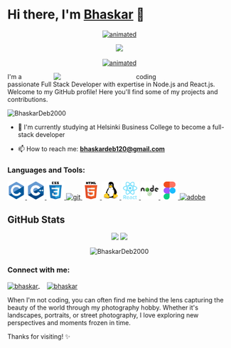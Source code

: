 # Hi there, I'm [Bhaskar](https://bhaskardeb2000.github.io/) 👋

<p align="center">
  <a href="https://github.com/404">
    <img src="https://user-images.githubusercontent.com/73097560/115834477-dbab4500-a447-11eb-908a-139a6edaec5c.gif" alt="animated" />
  </a>
</p>

<p align="center">
  <a href="https://github.com/BhaskarDeb2000/readme-typing-svg">
    <img src="https://readme-typing-svg.demolab.com/?lines=Full-Stack%20Developer;Team%20Player%20;Attention%20to%20Detail;Adaptable%20and%20Resourceful;Always%20learning%20new%20Stuffs&font=Fira%20Code&center=true&width=440&height=45&color=1BFFDF&vCenter=true&pause=1000&size=25" />
  </a>
</p>

<p align="center">
  <a href="https://github.com/404">
    <img src="https://user-images.githubusercontent.com/73097560/115834477-dbab4500-a447-11eb-908a-139a6edaec5c.gif" alt="animated" />
  </a>
</p>

<p align="center">
  <img align="right" alt="coding" width="400" src="https://miro.medium.com/max/1360/0*7Q3yvSIv_t0ioJ-Z.gif" />
</p>

I'm a passionate Full Stack Developer with expertise in Node.js and React.js. Welcome to my GitHub profile! Here you'll find some of my projects and contributions.

<p align="left">
  <img src="https://komarev.com/ghpvc/?username=BhaskarDeb2000&label=Profile%20views&color=0e75b6&style=flat" alt="BhaskarDeb2000" />
</p>

- 🌱 I'm currently studying at Helsinki Business College to become a full-stack developer

- 📫 How to reach me: **[bhaskardeb120@gmail.com](mailto:bhaskardeb120@gmail.com)**

<h3 align="left">Languages and Tools:</h3>
<p align="left">
  <a href="https://www.cprogramming.com/" rel="noreferrer">
    <img src="https://raw.githubusercontent.com/devicons/devicon/master/icons/c/c-original.svg" alt="c" width="40" height="40"/>
  </a>
  <a href="https://www.w3schools.com/cpp/" target="_blank" rel="noreferrer">
    <img src="https://raw.githubusercontent.com/devicons/devicon/master/icons/cplusplus/cplusplus-original.svg" alt="cplusplus" width="40" height="40"/>
  </a>
  <a href="https://www.w3schools.com/css/" rel="noreferrer">
    <img src="https://raw.githubusercontent.com/devicons/devicon/master/icons/css3/css3-original-wordmark.svg" alt="css3" width="40" height="40"/>
  </a>
  <a href="https://git-scm.com/" rel="noreferrer">
    <img src="https://www.vectorlogo.zone/logos/git-scm/git-scm-icon.svg" alt="git" width="40" height="40"/>
  </a>
  <a href="https://www.w3.org/html/" rel="noreferrer">
    <img src="https://raw.githubusercontent.com/devicons/devicon/master/icons/html5/html5-original-wordmark.svg" alt="html5" width="40" height="40"/>
  </a>
  <a href="https://www.linux.org/" rel="noreferrer">
    <img src="https://raw.githubusercontent.com/devicons/devicon/master/icons/linux/linux-original.svg" alt="linux" width="40" height="40"/>
  </a>
  <a href="https://reactjs.org/" target="_blank" rel="noreferrer">
    <img src="https://raw.githubusercontent.com/devicons/devicon/master/icons/react/react-original-wordmark.svg" alt="react" width="40" height="40"/>
  </a>
  <a href="https://nodejs.org/" target="_blank" rel="noreferrer">
    <img src="https://raw.githubusercontent.com/devicons/devicon/master/icons/nodejs/nodejs-original-wordmark.svg" alt="nodejs" width="40" height="40"/>
  </a>
  <a href="https://www.figma.com/" target="_blank" rel="noreferrer">
    <img src="https://raw.githubusercontent.com/devicons/devicon/master/icons/figma/figma-original.svg" alt="figma" width="40" height="40"/>
  </a>
  <a href="https://www.adobe.com/" target="_blank" rel="noreferrer">
    <img src="https://upload.wikimedia.org/wikipedia/commons/thumb/c/c2/Adobe_XD_CC_icon.svg/512px-Adobe_XD_CC_icon.svg.png" alt="adobe" width="40" height="40"/>
  </a>
</p>

<h2>GitHub Stats</h2>
<p align="center">
  <img height="180em" src="https://github-readme-stats.vercel.app/api?username=BhaskarDeb2000&show_icons=true&theme=radical&card_width=320" />
  <img height="180em" src="https://github-readme-stats.vercel.app/api/top-langs/?username=BhaskarDeb2000&layout=compact&langs_count=8&theme=radical" />
</p>

<p align="center">
  <img src="https://github-readme-streak-stats.herokuapp.com/?user=BhaskarDeb2000&theme=radical" alt="BhaskarDeb2000" />
</p>

<h3 align="left">Connect with me:</h3>
<p align="left">
  <a href="https://www.linkedin.com/in/bhaskardeb1/">
    <img align="center" src="https://raw.githubusercontent.com/rahuldkjain/github-profile-readme-generator/master/src/images/icons/Social/linked-in-alt.svg" alt="bhaskar" height="30" width="40" />
  </a>
  &nbsp;&nbsp;&nbsp;
  <a href="https://github.com/BhaskarDeb2000">
    <img align="center" src="https://raw.githubusercontent.com/rahuldkjain/github-profile-readme-generator/master/src/images/icons/Social/github.svg" alt="bhaskar" height="30" width="40" />
  </a>
</p>

When I'm not coding, you can often find me behind the lens capturing the beauty of the world through my photography hobby. Whether it's landscapes, portraits, or street photography, I love exploring new perspectives and moments frozen in time.

Thanks for visiting! ✨
